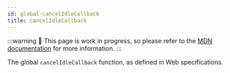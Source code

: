 ```yaml
---
id: global-cancelIdleCallback
title: cancelIdleCallback
---
```


:::warning
🚧 This page is work in progress, so please refer to the [MDN documentation](https://developer.mozilla.org/en-US/docs/Web/API/Window/cancelIdleCallback) for more information.
:::

The global `cancelIdleCallback` function, as defined in Web specifications.
